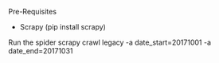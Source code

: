 Pre-Requisites
* Scrapy (pip install scrapy)

Run the spider
scrapy crawl legacy -a date_start=20171001 -a date_end=20171031
